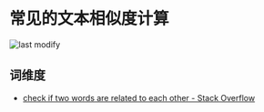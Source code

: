 常见的文本相似度计算
===
<!--START_SECTION:badge-->

![last modify](https://img.shields.io/static/v1?label=last%20modify&message=2023-01-08%2021%3A06%3A38&color=yellowgreen&style=flat-square)

<!--END_SECTION:badge-->
<!--info
top: false
hidden: true
-->

<!-- TOC -->
<!-- TOC -->


## 词维度

- [check if two words are related to each other - Stack Overflow](https://stackoverflow.com/questions/18871706/check-if-two-words-are-related-to-each-other)